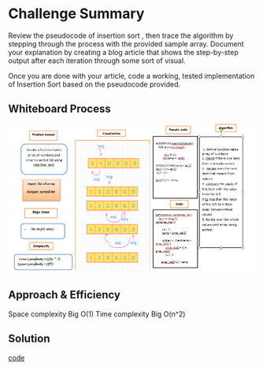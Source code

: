 # Challenge Summary

Review the pseudocode of insertion sort , then trace the algorithm by stepping through the process with the provided sample array. Document your explanation by creating a blog article that shows the step-by-step output after each iteration through some sort of visual.

Once you are done with your article, code a working, tested implementation of Insertion Sort based on the pseudocode provided.

## Whiteboard Process

![insertionSort](../Insertion-Sort/insertion-sort-whiteboard.png)

## Approach & Efficiency

Space complexity Big O(1)
Time complexity Big O(n^2)

## Solution
[code](insertion_sort/insertion_sort.py)
